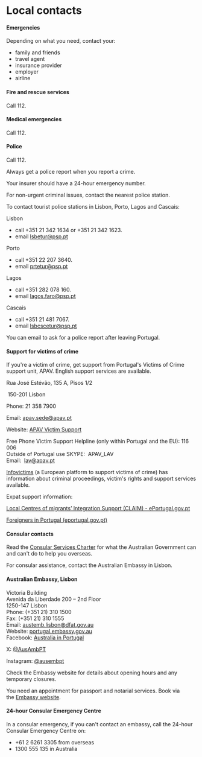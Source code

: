 # Local contacts

#### Emergencies

Depending on what you need, contact your:

* family and friends
* travel agent
* insurance provider
* employer
* airline

#### Fire and rescue services

Call 112.

#### Medical emergencies

Call 112.

#### Police

Call 112.

Always get a police report when you report a crime.

Your insurer should have a 24-hour emergency number.

For non-urgent criminal issues, contact the nearest police station.

To contact tourist police stations in Lisbon, Porto, Lagos and Cascais:  
  
Lisbon

* call +351 21 342 1634 or +351 21 342 1623.
* email [lsbetur@psp.pt](mailto:lsbetur@psp.pt)

Porto

* call +351 22 207 3640.
* email [prtetur@psp.pt](mailto:prtetur@psp.pt)

Lagos

* call +351 282 078 160.
* email [lagos.faro@psp.pt](mailto:lagos.faro@psp.pt)

Cascais

* call +351 21 481 7067.
* email [lsbcscetur@psp.pt](mailto:lsbcscetur@psp.pt)

You can email to ask for a police report after leaving Portugal.

#### Support for victims of crime

If you're a victim of crime, get support from Portugal's Victims of Crime support unit, APAV. English support services are available.

Rua José Estévão, 135 A, Pisos 1/2

 150-201 Lisbon

Phone: 21 358 7900

Email: [apav.sede@apav.pt](mailto:apav.sede@apav.pt)

Website: [APAV Victim Support](https://apav.pt/mihy/)

Free Phone Victim Support Helpline (only within Portugal and the EU): 116 006  
Outside of Portugal use SKYPE:  APAV\_LAV  
Email:  [lav@apav.pt](mailto:lav@apav.pt)

[Infovictims](https://www.infovitimas.pt/en) (a European platform to support victims of crime) has information about criminal proceedings, victim's rights and support services available.

Expat support information:

[Local Centres of migrants’ Integration Support (CLAIM) - ePortugal.gov.pt](https://eportugal.gov.pt/en/servicos/centros-locais-de-apoio-a-integracao-de-migrantes-claim-)

[Foreigners in Portugal (eportugal.gov.pt)](https://eportugal.gov.pt/en/temas/estrangeiros-em-portugal)

#### Consular contacts

Read the [Consular Services Charter](/consular-services/consular-services-charter "Consular Services Charter") for what the Australian Government can and can't do to help you overseas.

For consular assistance, contact the Australian Embassy in Lisbon.

#### Australian Embassy, Lisbon

Victoria Building  
Avenida da Liberdade 200 – 2nd Floor  
1250-147 Lisbon  
Phone: (+351 21) 310 1500  
Fax: (+351 21) 310 1555  
Email: [austemb.lisbon@dfat.gov.au](mailto:austemb.lisbon@dfat.gov.au)  
Website: [portugal.embassy.gov.au](https://www.portugal.embassy.gov.au/lbon/home.html)  
Facebook: [Australia in Portugal](https://www.facebook.com/Australian-Embassy-in-Portugal-846602528702246/)

X: [@AusAmbPT](https://twitter.com/AusAmbPT)

Instagram: [@ausembpt](https://www.instagram.com/ausembpt/)

Check the Embassy website for details about opening hours and any temporary closures.

You need an appointment for passport and notarial services. Book via the [Embassy website](http://www.portugal.embassy.gov.au/lbon/aboutus.html).

#### 24-hour Consular Emergency Centre

In a consular emergency, if you can't contact an embassy, call the 24-hour Consular Emergency Centre on:

* +61 2 6261 3305 from overseas
* 1300 555 135 in Australia